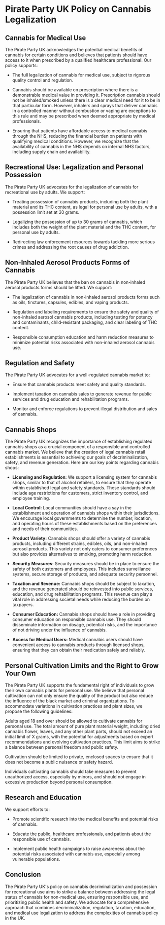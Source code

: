 # Pirate Party UK Policy on Cannabis Legalization

## Cannabis for Medical Use

The Pirate Party UK acknowledges the potential medical benefits of cannabis for certain conditions and believes that patients should have access to it when prescribed by a qualified healthcare professional. Our policy supports:

- The full legalization of cannabis for medical use, subject to rigorous quality control and regulation.

- Cannabis should be available on prescription where there is a demonstrable medical value in providing it. Prescription cannabis should not be inhaled/smoked unless there is a clear medical need for it to be in that particular form. However, inhalers and sprays that deliver cannabis in a controlled manner without combustion or vaping are exceptions to this rule and may be prescribed when deemed appropriate by medical professionals.

- Ensuring that patients have affordable access to medical cannabis through the NHS, reducing the financial burden on patients with qualifying medical conditions. However, we recognize that the availability of cannabis in the NHS depends on internal NHS factors, including supply chain and availability.


## Recreational Use: Legalization and Personal Possession

The Pirate Party UK advocates for the legalization of cannabis for recreational use by adults. We support:

- Treating possession of cannabis products, including both the plant material and its THC content, as legal for personal use by adults, with a possession limit set at 30 grams.

- Legalizing the possession of up to 30 grams of cannabis, which includes both the weight of the plant material and the THC content, for personal use by adults.

- Redirecting law enforcement resources towards tackling more serious crimes and addressing the root causes of drug addiction.

## Non-Inhaled Aerosol Products Forms of Cannabis

The Pirate Party UK believes that the ban on cannabis in non-inhaled aerosol products forms should be lifted. We support:

- The legalization of cannabis in non-inhaled aerosol products forms such as oils, tinctures, capsules, edibles, and vaping products.

- Regulation and labeling requirements to ensure the safety and quality of non-inhaled aerosol cannabis products, including testing for potency and contaminants, child-resistant packaging, and clear labeling of THC content.

- Responsible consumption education and harm reduction measures to minimize potential risks associated with non-inhaled aerosol cannabis use.

## Regulation and Safety

The Pirate Party UK advocates for a well-regulated cannabis market to:

- Ensure that cannabis products meet safety and quality standards.

- Implement taxation on cannabis sales to generate revenue for public services and drug education and rehabilitation programs.

- Monitor and enforce regulations to prevent illegal distribution and sales of cannabis.

## Cannabis Shops

The Pirate Party UK recognizes the importance of establishing regulated cannabis shops as a crucial component of a responsible and controlled cannabis market. We believe that the creation of legal cannabis retail establishments is essential to achieving our goals of decriminalization, safety, and revenue generation. Here are our key points regarding cannabis shops:

- **Licensing and Regulation:** We support a licensing system for cannabis shops, similar to that of alcohol retailers, to ensure that they operate within established legal and safety standards. These standards should include age restrictions for customers, strict inventory control, and employee training.

- **Local Control:** Local communities should have a say in the establishment and operation of cannabis shops within their jurisdictions. We encourage local governments to determine the number, location, and operating hours of these establishments based on the preferences and needs of their communities.

- **Product Variety:** Cannabis shops should offer a variety of cannabis products, including different strains, edibles, oils, and non-inhaled aerosol products. This variety not only caters to consumer preferences but also provides alternatives to smoking, promoting harm reduction.

- **Security Measures:** Security measures should be in place to ensure the safety of both customers and employees. This includes surveillance systems, secure storage of products, and adequate security personnel.

- **Taxation and Revenue:** Cannabis shops should be subject to taxation, and the revenue generated should be reinvested into public services, education, and drug rehabilitation programs. This revenue can play a vital role in addressing societal needs while reducing the burden on taxpayers.

- **Consumer Education:** Cannabis shops should have a role in providing consumer education on responsible cannabis use. They should disseminate information on dosage, potential risks, and the importance of not driving under the influence of cannabis.

- **Access for Medical Users:** Medical cannabis users should have convenient access to cannabis products through licensed shops, ensuring that they can obtain their medication safely and reliably.

## Personal Cultivation Limits and the Right to Grow Your Own

The Pirate Party UK supports the fundamental right of individuals to grow their own cannabis plants for personal use. We believe that personal cultivation can not only ensure the quality of the product but also reduce the influence of the black market and criminal organizations. To accommodate variations in cultivation practices and plant sizes, we propose the following guidelines:

Adults aged 18 and over should be allowed to cultivate cannabis for personal use. The total amount of pure plant material weight, including dried cannabis flower, leaves, and any other plant parts, should not exceed an initial limit of X grams, with the potential for adjustments based on expert recommendations and evolving cultivation practices. This limit aims to strike a balance between personal freedom and public safety.

Cultivation should be limited to private, enclosed spaces to ensure that it does not become a public nuisance or safety hazard.

Individuals cultivating cannabis should take measures to prevent unauthorized access, especially by minors, and should not engage in excessive production beyond personal consumption.


## Research and Education

We support efforts to:

- Promote scientific research into the medical benefits and potential risks of cannabis.

- Educate the public, healthcare professionals, and patients about the responsible use of cannabis.

- Implement public health campaigns to raise awareness about the potential risks associated with cannabis use, especially among vulnerable populations.

## Conclusion

The Pirate Party UK's policy on cannabis decriminalization and possession for recreational use aims to strike a balance between addressing the legal status of cannabis for non-medical use, ensuring responsible use, and prioritizing public health and safety. We advocate for a comprehensive approach that combines decriminalization, regulation, taxation, education, and medical use legalization to address the complexities of cannabis policy in the UK.
